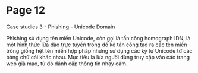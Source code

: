 # Page 12

Case studies 3 - Phishing - Unicode Domain

Phishing sử dụng tên miền Unicode, còn gọi là tấn công homograph IDN, là một hình thức lừa đảo trực tuyến trong đó kẻ tấn công tạo ra các tên miền trông giống hệt tên miền hợp pháp nhưng sử dụng các ký tự Unicode từ các bảng chữ cái khác nhau. Mục tiêu là lừa người dùng truy cập vào các trang web giả mạo, từ đó đánh cắp thông tin nhạy cảm.